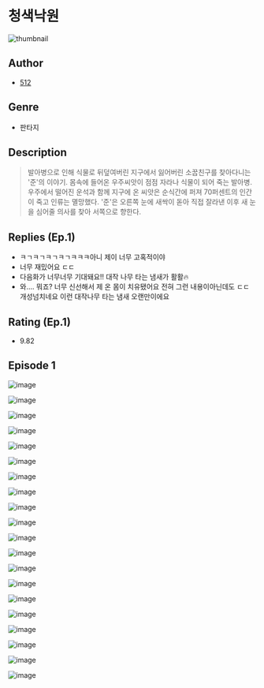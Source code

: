 # 청색낙원
![thumbnail](https://image-comic.pstatic.net/user_contents_data/challenge_comic/2023/05/24/104468/upload_4121691300303168614_480x623.jpeg)

## Author
- [512](https://comic.naver.com/artistTitle?id=104468)

## Genre
- 판타지

## Description
> 발아병으로 인해 식물로 뒤덮여버린 지구에서 잃어버린 소꿉친구를 찾아다니는 '준'의 이야기. 몸속에 들어온 우주씨앗이 점점 자라나 식물이 되어 죽는 발아병. 우주에서 떨어진 운석과 함께 지구에 온 씨앗은 순식간에 퍼져 70퍼센트의 인간이 죽고 인류는 멸망했다. '준'은 오른쪽 눈에 새싹이 돋아 직접 잘라낸 이후 새 눈을 심어줄 의사를 찾아 서쪽으로 향한다.

## Replies (Ep.1)
- ㅋㄱㅋㄱㅋㄱㅋㄱㅋㅋㅋ아니 제이 너무 고혹적이야
- 너무 재밌어요 ㄷㄷ
- 다음화가 너무너무 기대돼요!! 대작 나무 타는 냄새가 활활🔥
- 와…. 뭐죠? 너무 신선해서 제 온 몸이 치유됐어요 전혀 그런 내용이아닌데도 ㄷㄷ 개성넘치네요 이런 대작나무 타는 냄새 오랜만이에요

## Rating (Ep.1)
- 9.82

## Episode 1
![image](https://image-comic.pstatic.net/user_contents_data/challenge_comic/2023/05/24/104468/upload_3544670663780741681.jpeg)

![image](https://image-comic.pstatic.net/user_contents_data/challenge_comic/2023/05/24/104468/upload_3487535873530619233.jpeg)

![image](https://image-comic.pstatic.net/user_contents_data/challenge_comic/2023/05/24/104468/upload_7089899901020431717.jpeg)

![image](https://image-comic.pstatic.net/user_contents_data/challenge_comic/2023/05/24/104468/upload_7004846985729685552.jpeg)

![image](https://image-comic.pstatic.net/user_contents_data/challenge_comic/2023/05/24/104468/upload_3546128831098348857.jpeg)

![image](https://image-comic.pstatic.net/user_contents_data/challenge_comic/2023/05/24/104468/upload_7076618698168480098.jpeg)

![image](https://image-comic.pstatic.net/user_contents_data/challenge_comic/2023/05/24/104468/upload_7305738207385380449.jpeg)

![image](https://image-comic.pstatic.net/user_contents_data/challenge_comic/2023/05/24/104468/upload_3689403816931845173.jpeg)

![image](https://image-comic.pstatic.net/user_contents_data/challenge_comic/2023/05/24/104468/upload_7003432103243558960.jpeg)

![image](https://image-comic.pstatic.net/user_contents_data/challenge_comic/2023/05/24/104468/upload_3546412518684714593.jpeg)

![image](https://image-comic.pstatic.net/user_contents_data/challenge_comic/2023/05/24/104468/upload_3991932228651530594.jpeg)

![image](https://image-comic.pstatic.net/user_contents_data/challenge_comic/2023/05/24/104468/upload_4135209601637628208.jpeg)

![image](https://image-comic.pstatic.net/user_contents_data/challenge_comic/2023/05/24/104468/upload_4121698776965801016.jpeg)

![image](https://image-comic.pstatic.net/user_contents_data/challenge_comic/2023/05/24/104468/upload_3906365132711224163.jpeg)

![image](https://image-comic.pstatic.net/user_contents_data/challenge_comic/2023/05/24/104468/upload_3617291225854534201.jpeg)

![image](https://image-comic.pstatic.net/user_contents_data/challenge_comic/2023/05/24/104468/upload_4135771645386450530.jpeg)

![image](https://image-comic.pstatic.net/user_contents_data/challenge_comic/2023/05/24/104468/upload_7075543375846389345.jpeg)

![image](https://image-comic.pstatic.net/user_contents_data/challenge_comic/2023/05/24/104468/upload_3833748764250169953.jpeg)

![image](https://image-comic.pstatic.net/user_contents_data/challenge_comic/2023/05/24/104468/upload_3905518500184602977.jpeg)

![image](https://image-comic.pstatic.net/user_contents_data/challenge_comic/2023/05/24/104468/upload_7090464843851969843.jpeg)

